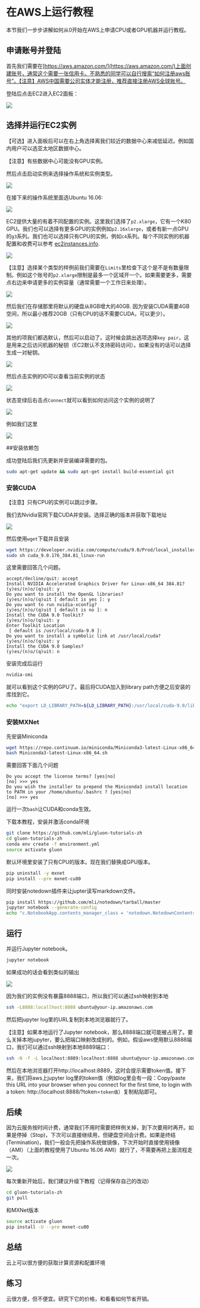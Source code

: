 # 在AWS上运行教程

本节我们一步步讲解如何从0开始在AWS上申请CPU或者GPU机器并运行教程。

## 申请账号并登陆

首先我们需要在[https://aws.amazon.com/](https://aws.amazon.com/)上面创建账号，通常这个需要一张信用卡。不熟悉的同学可以自行搜索“如何注册aws账号”。【注意】AWS中国需要公司实体才能注册，推荐直接注册AWS全球账号。

登陆后点击EC2进入EC2面板：

![](../img/aws.png)

## 选择并运行EC2实例

【可选】进入面板后可以在右上角选择离我们较近的数据中心来减低延迟。例如国内用户可以选亚太地区数据中心。

【注意】有些数据中心可能没有GPU实例。

然后点击启动实例来选择操作系统和实例类型。

![](../img/ec2.png)

在接下来的操作系统里面选Ubuntu 16.06:

![](../img/os.png)

EC2提供大量的有着不同配置的实例。这里我们选择了`p2.xlarge`，它有一个K80 GPU。我们也可以选择有更多GPU的实例例如`p2.16xlarge`，或者有新一点GPU的`g3`系列。我们也可以选择只有CPU的实例，例如`c4`系列。每个不同实例的机器配置和收费可以参考 [ec2instances.info](http://www.ec2instances.info/).

![](../img/p2x.png)

【注意】选择某个类型的样例前我们需要在`Limits`里检查下这个是不是有数量限制。例如这个账号的`p2.xlarge`限制是最多一个区域开一个。如果需要更多，需要点右边来申请更多的实例容量（通常需要一个工作日来处理）。

![](../img/limits.png)



然后我们在存储那里将默认的硬盘从8GB增大的40GB. 因为安装CUDA需要4GB空间，所以最小推荐20GB（只有CPU的话不需要CUDA，可以更少）。

![](../img/disk.png)

其他的项我们都选默认，然后可以启动了。这时候会跳出选项选择`key pair`，这是用来之后访问机器的秘钥（EC2默认不支持密码访问）。如果没有的话可以选择生成一对秘钥。

![](../img/keypair.png)

然后点击实例的ID可以查看当前实例的状态

![](../img/launching.png)

状态变绿后右击点`Connect`就可以看到如何访问这个实例的说明了

![](../img/connect.png)

例如我们这里

![](../img/ssh.png)

##安装依赖包 

成功登陆后我们先更新并安装编译需要的包。

```bash
sudo apt-get update && sudo apt-get install build-essential git
```

### 安装CUDA

【注意】只有CPU的实例可以跳过步骤。

我们去Nvidia官网下载CUDA并安装。选择正确的版本并获取下载地址

![](../img/cuda.png)

然后使用`wget`下载并且安装

```bash
wget https://developer.nvidia.com/compute/cuda/9.0/Prod/local_installers/cuda_9.0.176_384.81_linux-run
sudo sh cuda_9.0.176_384.81_linux-run
```

这里需要回答几个问题。

```
accept/decline/quit: accept
Install NVIDIA Accelerated Graphics Driver for Linux-x86_64 384.81?
(y)es/(n)o/(q)uit: y
Do you want to install the OpenGL libraries?
(y)es/(n)o/(q)uit [ default is yes ]: y
Do you want to run nvidia-xconfig?
(y)es/(n)o/(q)uit [ default is no ]: n
Install the CUDA 9.0 Toolkit?
(y)es/(n)o/(q)uit: y
Enter Toolkit Location
 [ default is /usr/local/cuda-9.0 ]:
Do you want to install a symbolic link at /usr/local/cuda?
(y)es/(n)o/(q)uit: y
Install the CUDA 9.0 Samples?
(y)es/(n)o/(q)uit: n
```

安装完成后运行

```bash
nvidia-smi
```

就可以看到这个实例的GPU了。最后将CUDA加入到library path方便之后安装的库找到它。

```bash
echo "export LD_LIBRARY_PATH=${LD_LIBRARY_PATH}:/usr/local/cuda-9.0/lib64" >>.bashrc
```

### 安装MXNet

先安装Miniconda

```bash
wget https://repo.continuum.io/miniconda/Miniconda3-latest-Linux-x86_64.sh
bash Miniconda3-latest-Linux-x86_64.sh
```

需要回答下面几个问题

```
Do you accept the license terms? [yes|no]
[no] >>> yes
Do you wish the installer to prepend the Miniconda3 install location
to PATH in your /home/ubuntu/.bashrc ? [yes|no]
[no] >>> yes
```

运行一次`bash`让CUDA和conda生效。

下载本教程，安装并激活conda环境

```bash
git clone https://github.com/mli/gluon-tutorials-zh
cd gluon-tutorials-zh
conda env create -f environment.yml
source activate gluon
```

默认环境里安装了只有CPU的版本。现在我们替换成GPU版本。

```bash
pip uninstall -y mxnet
pip install --pre mxnet-cu80

```

同时安装notedown插件来让jupter读写markdown文件。

```bash
pip install https://github.com/mli/notedown/tarball/master
jupyter notebook --generate-config
echo "c.NotebookApp.contents_manager_class = 'notedown.NotedownContentsManager'" >>~/.jupyter/jupyter_notebook_config.py

```

## 运行

并运行Jupyter notebook。

```bash
jupyter notebook
```

如果成功的话会看到类似的输出

![](../img/jupyter.png)

因为我们的实例没有暴露8888端口，所以我们可以通过ssh映射到本地

```bash
ssh -L8888:locallhost:8888 ubuntu@your-ip.amazonaws.com
```

 然后把jupyter log里的URL复制到本地浏览器就行了。

【注意】如果本地运行了Jupyter notebook，那么8888端口就可能被占用了。要么关掉本地jupyter，要么把端口映射改成别的。例如，假设aws使用默认8888端口，我们可以通过ssh映射到本地8889端口：

```bash
ssh -N -f -L localhost:8889:localhost:8888 ubuntu@your-ip.amazonaws.com
```

然后在本地浏览器打开http://localhost:8889，这时会提示需要token值。接下来，我们将aws上jupyter log里的token值（例如log里会有一段：Copy/paste this URL into your browser when you connect for the first time, to login with a token: http://localhost:8888/?token=`token值`）复制粘贴即可。



## 后续

因为云服务按时间计费，通常我们不用时需要把样例关掉，到下次要用时再开。如果是停掉（Stop)，下次可以直接继续用，但硬盘空间会计费。如果是终结(Termination)，我们一般会先把操作系统做镜像，下次开始时直接使用镜像（AMI）（上面的教程使用了Ubuntu 16.06 AMI）就行了，不需要再把上面流程走一次。

![](../img/ami.png)

每次重新开始后，我们建议升级下教程（记得保存自己的改动）

```bash
cd gluon-tutorials-zh
git pull
```

和MXNet版本

```bash
source activate gluon
pip install -U --pre mxnet-cu80
```

## 总结

云上可以很方便的获取计算资源和配置环境

## 练习

云很方便，但不便宜。研究下它的价格，和看看如何节省开销。
